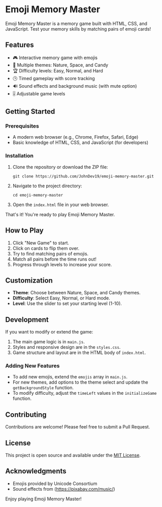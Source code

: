 # Emoji Memory Master

Emoji Memory Master is a memory game built with HTML, CSS, and JavaScript. Test your memory skills by matching pairs of emoji cards!

## Features

- 🎮 Interactive memory game with emojis
- 🌈 Multiple themes: Nature, Space, and Candy
- 🏆 Difficulty levels: Easy, Normal, and Hard
- 🕒 Timed gameplay with score tracking
- 🔊 Sound effects and background music (with mute option)
- 🎚️ Adjustable game levels

## Getting Started

### Prerequisites

- A modern web browser (e.g., Chrome, Firefox, Safari, Edge)
- Basic knowledge of HTML, CSS, and JavaScript (for developers)

### Installation

1. Clone the repository or download the ZIP file:
   ```
   git clone https://github.com/JohnDev19/emoji-memory-master.git
   ```

2. Navigate to the project directory:
   ```
   cd emoji-memory-master
   ```

3. Open the `index.html` file in your web browser.

That's it! You're ready to play Emoji Memory Master.

## How to Play

1. Click "New Game" to start.
2. Click on cards to flip them over.
3. Try to find matching pairs of emojis.
4. Match all pairs before the time runs out!
5. Progress through levels to increase your score.

## Customization

- **Theme**: Choose between Nature, Space, and Candy themes.
- **Difficulty**: Select Easy, Normal, or Hard mode.
- **Level**: Use the slider to set your starting level (1-10).

## Development

If you want to modify or extend the game:

1. The main game logic is in `main.js`.
2. Styles and responsive design are in the `styles.css`.
3. Game structure and layout are in the HTML body of `index.html`.

### Adding New Features

- To add new emojis, extend the `emojis` array in `main.js`.
- For new themes, add options to the theme select and update the `getBackgroundStyle` function.
- To modify difficulty, adjust the `timeLeft` values in the `initializeGame` function.

## Contributing

Contributions are welcome! Please feel free to submit a Pull Request.

## License

This project is open source and available under the [MIT License](LICENSE).

## Acknowledgments

- Emojis provided by Unicode Consortium
- Sound effects from (https://pixabay.com/music/)

Enjoy playing Emoji Memory Master!
